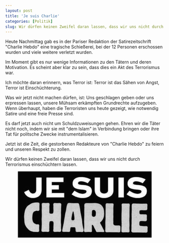 ```yaml
---
layout: post
title: 'Je suis Charlie'
categories: [Politik]
slug: Wir dürfen keinen Zweifel daran lassen, dass wir uns nicht durch Terrorismus einschüchtern lassen
---
```


Heute Nachmittag gab es in der Pariser Redaktion der Satirezeitschrift "Charlie Hebdo" eine tragische Schießerei, bei der 12 Personen erschossen wurden und viele weitere verletzt wurden. 

Im Moment gibt es nur wenige Informationen zu den Tätern und deren Motivation. Es scheint aber klar zu sein, dass dies ein Akt des Terrorismus war.

Ich möchte daran erinnern, was Terror ist: Terror ist das Sähen von Angst, Terror ist Einschüchterung.

Was wir jetzt nicht machen dürfen, ist: Uns geschlagen geben oder uns erpressen lassen, unsere Mühsam erkämpften Grundrechte aufzugeben. Wenn überhaupt, haben die Terroristen uns heute gezeigt, wie notwendig Satire und eine freie Presse sind.

Es darf jetzt auch nicht um Schuldzuweisungen gehen. Ehren wir die Täter nicht noch, indem wir sie mit "dem Islam" in Verbindung bringen oder ihre Tat für politsche Zwecke instrumentalisieren.

Jetzt ist die Zeit, die gestorbenen Redakteure von "Charlie Hebdo" zu feiern und unseren Respekt zu zollen.

Wir dürfen keinen Zweifel daran lassen, dass wir uns nicht durch Terrorismus einschüchtern lassen.

<figure><img src='/images/Je-suis-Charlie.jpg' /></figure>